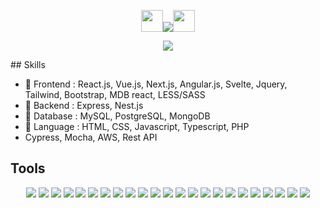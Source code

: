 <p align="center"><img src="https://media.giphy.com/media/hvRJCLFzcasrR4ia7z/giphy.gif" width="35"><img src="https://readme-typing-svg.herokuapp.com?center=true&size=28&color=F758D4&background=FFFFFF00&lines=Web+Full-stack+engineer;Blockchain+Web3+engineer" /><img src="https://media.giphy.com/media/hvRJCLFzcasrR4ia7z/giphy.gif" width="35"></p>
<p align="center"><img src="https://github.com/DragonLee321/DragonLee321/blob/main/images/fullStack.webp" /></p>
## Skills

- 🌱 Frontend : React.js, Vue.js, Next.js, Angular.js, Svelte, Jquery, Tailwind, Bootstrap, MDB react, LESS/SASS
- 🔭 Backend : Express, Nest.js
- 🧩 Database : MySQL, PostgreSQL, MongoDB
- 💬 Language : HTML, CSS, Javascript, Typescript, PHP
- Cypress, Mocha, AWS, Rest API
  
## Tools

<p align="center">
  <img src="https://github.com/DragonLee321/DragonLee321/blob/main/icons/angular.svg" />
  <img src="https://github.com/DragonLee321/DragonLee321/blob/main/icons/react.svg" />
  <img src="https://github.com/DragonLee321/DragonLee321/blob/main/icons/redux.svg" />
  <img src="https://github.com/DragonLee321/DragonLee321/blob/main/icons/vue.svg" />
  
  <img src="https://github.com/DragonLee321/DragonLee321/blob/main/icons/laravel.svg" />
  <img src="https://github.com/DragonLee321/DragonLee321/blob/main/icons/express.svg" />
  <img src="https://github.com/DragonLee321/DragonLee321/blob/main/icons/nodejs.svg" />
  
  <img src="https://github.com/DragonLee321/DragonLee321/blob/main/icons/php.svg" />
  <img src="https://github.com/DragonLee321/DragonLee321/blob/main/icons/python.svg" />
  
  <img src="https://github.com/DragonLee321/DragonLee321/blob/main/icons/postgresql.svg" />
  <img src="https://github.com/DragonLee321/DragonLee321/blob/main/icons/mongodb.svg" />
  <img src="https://github.com/DragonLee321/DragonLee321/blob/main/icons/mysqlsvg.svg" />
  
  <img src="https://github.com/DragonLee321/DragonLee321/blob/main/icons/javascript.svg" />
  <img src="https://github.com/DragonLee321/DragonLee321/blob/main/icons/graphql.svg" />
  <img src="https://github.com/DragonLee321/DragonLee321/blob/main/icons/sass.svg" />
  <img src="https://github.com/DragonLee321/DragonLee321/blob/main/icons/sqlite.svg" />
  <img src="https://github.com/DragonLee321/DragonLee321/blob/main/icons/typescript.svg" />
  <img src="https://github.com/DragonLee321/DragonLee321/blob/main/icons/css.svg" />
  <img src="https://github.com/DragonLee321/DragonLee321/blob/main/icons/aws.svg" />
  <img src="https://github.com/DragonLee321/DragonLee321/blob/main/icons/docker.svg" />
  <img src="https://github.com/DragonLee321/DragonLee321/blob/main/icons/git.svg" />
  <img src="https://github.com/DragonLee321/DragonLee321/blob/main/icons/github.svg" />
  <img src="https://github.com/DragonLee321/DragonLee321/blob/main/icons/gitlabsvg.svg" />
    
</p>
  
<!--
**DragonLee321/DragonLee321** is a ✨ _special_ ✨ repository because its `README.md` (this file) appears on your GitHub profile.

Here are some ideas to get you started:

- 🔭 I’m currently working on ...
- 🌱 I’m currently learning ...
- 👯 I’m looking to collaborate on ...
- 🤔 I’m looking for help with ...
- 💬 Ask me about ...
- 📫 How to reach me: ...
- 😄 Pronouns: ...
- ⚡ Fun fact: ...
-->
